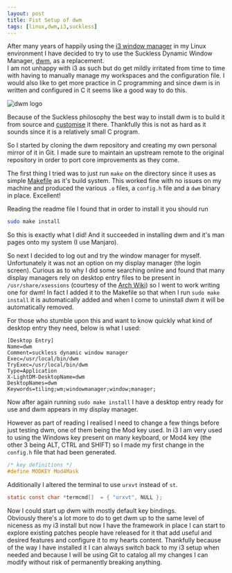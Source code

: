 ```yaml
---
layout: post
title: Fist Setup of dwm
tags: [linux,dwm,i3,suckless]
---
```


After many years of happily using the [i3 window manager](https://i3wm.org/)
in my Linux environment I have decided to try to use the Suckless Dynamic
Window Manager, [dwm](https://dwm.suckless.org/), as a replacement.  
I am not unhappy with i3 as such but do get mildly irritated from time to time
with having to manually manage my workspaces and the configuration file. I
would also like to get more practice in C programming and since dwm is in
written and configured in C it seems like a good way to do this.

<img
  alt='dwm logo'
  title='dwm logo'
  src='{{ "assets/dwm/dwm.png" | absolute_url }}'
  class='blog-image'
/>

Because of the Suckless philosophy the best way to install dwm is to build it
from source and [customise](https://dwm.suckless.org/customisation/) it there.
Thankfully this is not as hard as it sounds since it is a relatively small C
program.

So I started by cloning the dwm repository and creating my own personal mirror
of it in Git. I made sure to maintain an upstream remote to the original
repository in order to port core improvements as they come.

The first thing I tried was to just run `make` on the directory since it uses
as simple [Makefile](https://www.gnu.org/software/make/) as it's build system.
This worked fine with no issues on my machine and produced the various `.o`
files, a `config.h` file and a `dwm` binary in place. Excellent!

Reading the readme file I found that in order to install it you should run

```bash
sudo make install
```

So this is exactly what I did! And it succeeded in installing dwm and it's man
pages onto my system (I use Manjaro).

So next I decided to log out and try the window manager for myself.
Unfortunately it was not an option on my display manager (the login screen).
Curious as to why I did some searching online and found that many display
managers rely on desktop entry files to be present in `/usr/share/xsessions`
(courtesy of the
[Arch Wiki](https://wiki.archlinux.org/index.php/Display_manager#Session_configuration))
so I went to work writing one for dwm! In fact I added it to the Makefile so
that when I run `sudo make install` it is automatically added and when I come
to uninstall dwm it will be automatically removed.

For those who stumble upon this and want to know quickly what kind of desktop
entry they need, below is what I used:

```text
[Desktop Entry]
Name=dwm
Comment=suckless dynamic window manager
Exec=/usr/local/bin/dwm
TryExec=/usr/local/bin/dwm
Type=Application
X-LightDM-DesktopName=dwm
DesktopNames=dwm
Keywords=tiling;wm;windowmanager;window;manager;
```

Now after again running `sudo make install` I have a desktop entry ready for
use and dwm appears in my display manager.

However as part of reading I realised I need to change a few things before just
testing dwm, one of them being the Mod key used. In i3 I am very used to using
the Windows key present on many keyboard, or Mod4 key (the other 3 being ALT,
CTRL and SHIFT) so I made my first change in the `config.h` file that had been
generated.

```c
/* key definitions */
#define MODKEY Mod4Mask
```

Additionally I altered the terminal to use `urxvt` instead of `st`.

```c
static const char *termcmd[]  = { "urxvt", NULL };
```

Now I could start up dwm with mostly default key bindings.  
Obviously there's a lot more to do to get dwm up to the same level of niceness
as my i3 install but now I have the framework in place I can start to explore
existing patches people have released for it that add useful and desired
features and configure it to my hearts content. Thankfully because of the way I
have installed it I can always switch back to my i3 setup when needed and
because I will be using Git to catalog all my changes I can modify without risk
of permanently breaking anything.
